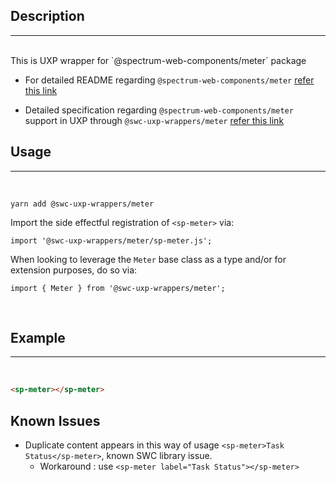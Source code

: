 ## Description

---

<br />
This is UXP wrapper for `@spectrum-web-components/meter` package 
<br />

-   For detailed README regarding `@spectrum-web-components/meter` [refer this link](https://www.npmjs.com/package/@spectrum-web-components/meter/v/0.37.0)

-   Detailed specification regarding `@spectrum-web-components/meter` support in UXP through `@swc-uxp-wrappers/meter` [refer this link](https://developer.adobe.com/photoshop/uxp/2022/uxp-api/reference-spectrum/swc/)

## Usage

---

<br />

```
yarn add @swc-uxp-wrappers/meter
```

Import the side effectful registration of `<sp-meter>` via:

```
import '@swc-uxp-wrappers/meter/sp-meter.js';
```

When looking to leverage the `Meter` base class as a type and/or for extension purposes, do so via:

```
import { Meter } from '@swc-uxp-wrappers/meter';
```

<br />

## Example

---

<br />

```html
<sp-meter></sp-meter>
```

## Known Issues

-   Duplicate content appears in this way of usage `<sp-meter>Task Status</sp-meter>`, known SWC library issue.
    -   Workaround : use `<sp-meter label="Task Status"></sp-meter>`
